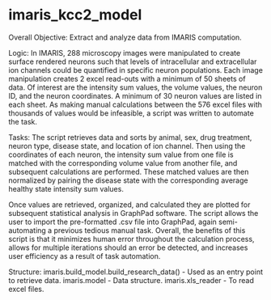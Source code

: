 # imaris_kcc2_model

Overall Objective:
Extract and analyze data from IMARIS computation.

Logic:
In IMARIS, 288 microscopy images were manipulated to create surface rendered neurons such that levels of intracellular and extracellular ion channels could be quantified in specific neuron populations.
Each image manipulation creates 2 excel read-outs with a minimum of 50 sheets of data. Of interest are the intensity sum values, the volume values, the neuron ID, and the neuron coordinates. A minimum of 30 neuron values are listed in each sheet.
As making manual calculations between the 576 excel files with thousands of values would be infeasible, a script was written to automate the task.

Tasks:
The script retrieves data and sorts by animal, sex, drug treatment, neuron type, disease state, and location of ion channel. Then using the coordinates of each neuron, the intensity sum value from one file is matched with the corresponding volume value from another file, and subsequent calculations are performed.
These matched values are then normalized by pairing the disease state with the corresponding average healthy state intensity sum values.

Once values are retrieved, organized, and calculated they are plotted for subsequent statistical analysis in GraphPad software. The script allows the user to import the pre-formatted .csv file into GraphPad, again semi-automating a previous tedious manual task.
Overall, the benefits of this script is that it minimizes human error throughout the calculation process, allows for multiple iterations should an error be detected, and increases user efficiency as a result of task automation.

Structure:
imaris.build_model.build_research_data() - Used as an entry point to retrieve data.
imaris.model - Data structure.
imaris.xls_reader - To read excel files.
